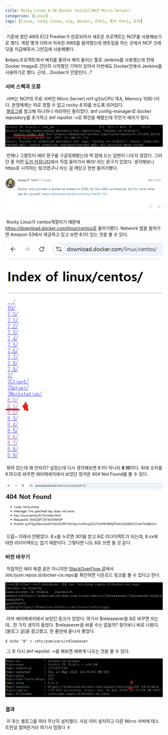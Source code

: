 ```yaml
---
title: Rocky Linux 8.10 Docker Install(NCP Micro Server)
categories: [Linux]
tags: [linux, rocky linux, ncp, docker, 리눅스, 록키 리눅스, 도커]
---
```


&nbsp;기존에 썼던 AWS EC2 Freetier가 만료되어서 새로운 프로젝트는 NCP를 사용해보기로 했다. 계정 몇개 더파서 익숙한 AWS를 쓸까했는데 멘토링을 하는 곳에서 NCP 크레딧을 지급해줘서 그런김에 사용해봤다.

&nbps;프로젝트에서 배치를 돌려서 배치 돌리는 툴로 Jenkins를 사용했는데 전에 Docker Image로 간단히 시작했던 기억이 있어서 이번에도 Docker안에서 Jenkins를 사용하기로 했다. 근데... Docker가 안깔린다...?

### 서버 스펙과 오류

&nbsp;서버는 NCP의 무료 서버인 Micro Server( mi1-g3(vCPU 1EA, Memory 1GB) )이다. 운영체제는 따로 정할 수 없고 rocky-8.10를 쓰도록 되어있다.   
&nbsp;[블로그](https://hahahax5.tistory.com/10)를 참고해 하나하나 따라하던 중이었다. dnf config-manager로 docker repository를 추가하고 dnf repolist -v로 확인을 해봤는데 무언가 에러가 떴다.

![img1](/assets/img/2024-11-06-rocky-linux-8-10-docker-install/img1.png)

&nbsp;언제나 그랬듯이 에러 문구를 구글링해봤는데 썩 맘에 드는 답변이 나오지 않았다. 그러던 중 어떤 [도커 커뮤니티](https://forums.docker.com/t/unable-to-install-docker-on-rhel-9-2/136123)에서 직접 들어가서 봐라! 라는 문구가 있었다. 생각해보니 https로 시작하는 링크였구나 라는 걸 깨닫고 한번 들어가봤다.

![img2](/assets/img/2024-11-06-rocky-linux-8-10-docker-install/img2.png)

&nbsp;Rocky Linux가 centos계열이기 때문에 https://download.docker.com/linux/centos로 들어가봤다. Network 탭을 들어가면 Amazon S3에서 제공하고 있고 보면 8.1이 있는 것을 볼 수 있다.

 ![img3](/assets/img/2024-11-06-rocky-linux-8-10-docker-install/img3.png)

&nbsp;뭐야 있는데 왜 안되지? 싶었는데 다시 생각해보면 8.1이 아니라 **8.10**이다. 뒤에 숫자를 8.10으로 바꾸면 에러메세지에서 보았던 정겨운 404 Not Found를 볼 수 있다.

 ![img4](/assets/img/2024-11-06-rocky-linux-8-10-docker-install/img4.png)

&nbsp;으흠~ 이래서 안됐었다. 8.x를 누르면 301을 받고 8로 리다이렉트가 되는데, 8.xx에 대한 리다이렉트는 없기 때문이다. 그렇다면 나도 8로 쓰면 될 것 같다.
 
### 버전 바꾸기

&nbsp;직접적인 에러 해결 글은 아니지만 [StackOverFlow 글](https://stackoverflow.com/questions/70358656/rhel8-fedora-yum-dnf-causes-cannot-download-repodata-repomd-xml-for-docker-ce)에서 /etc/yum.repos.d/docker-ce.repo를 확인하면 다운로드 링크를 볼 수 있다고 한다. 

 ![img5](/assets/img/2024-11-06-rocky-linux-8-10-docker-install/img5.png)

&nbsp;아까 에러메세지에서 보았던 링크가 있었다. 여기서 $releasever을 8로 바꾸면 되는데.. 한 가지 생각이 들었다. $releasever을 바꿀 수는 없을까? 찾아보니 바로 나왔다. [블로그 글]을 참고했고, 한 줄만에 끝나서 좋았다.

```
$ echo "8" > /etc/yum/vars/releasever
```

&nbsp;그 후 다시 dnf repolist -v를 해보면 예쁘게 나오는 것을 볼 수 있다.

 ![img6](/assets/img/2024-11-06-rocky-linux-8-10-docker-install/img6.png)

 ### 결과

&nbsp;이 후는 블로그를 따라 무난히 설치했다. 사실 이미 설치하고 다른 Micro 서버에 테스트한걸 캡쳐한거라 여기서 멈췄다 ㅎ
 
